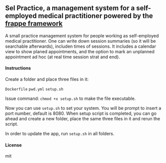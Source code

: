 ## Sel Practice, a management system for a self-employed medical practitioner powered by the [frappe framework](https://frappe.io/framework)

 A small practice management system for people working as self-employed medical practitioner.
 One can write down session summaries (so it will be searchable afterwards), includen times of sessions.
 It includes a calendar view to show planed appointments, and the option to mark an unplanned appointment ad hoc (at real time session strat and end).

#### Instructions

Create a folder and place three files in it:

`Dockerfile`
`pwd.yml`
`setup.sh`

Issue command: `chmod +x setup.sh` to make the file executable.

Now you can use `setup.sh` to set your system.
You will be prompt to insert a port number, default is 8080.
When setup script is completed, you can go ahead and create a new folder, place the same three files in it and rerun the script.

In order to update the app, run `setup.sh` in all folders.


#### License

mit
